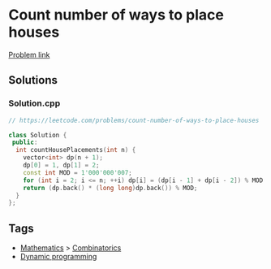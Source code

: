 # Count number of ways to place houses

[Problem link](https://leetcode.com/problems/count-number-of-ways-to-place-houses)

## Solutions


### Solution.cpp
```cpp
// https://leetcode.com/problems/count-number-of-ways-to-place-houses

class Solution {
 public:
  int countHousePlacements(int n) {
    vector<int> dp(n + 1);
    dp[0] = 1, dp[1] = 2;
    const int MOD = 1'000'000'007;
    for (int i = 2; i <= n; ++i) dp[i] = (dp[i - 1] + dp[i - 2]) % MOD;
    return (dp.back() * (long long)dp.back()) % MOD;
  }
};
```
## Tags

* [Mathematics](/Collections/mathematics.md#mathematics) > [Combinatorics](/Collections/mathematics.md#combinatorics)
* [Dynamic programming](/Collections/dynamic-programming.md#dynamic-programming)
